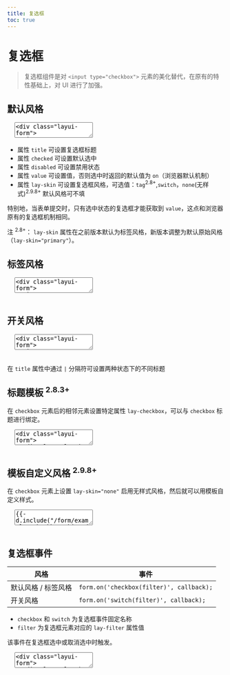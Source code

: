 ```yaml
---
title: 复选框
toc: true
---
```

 
# 复选框

> 复选框组件是对 `<input type="checkbox">` 元素的美化替代，在原有的特性基础上，对 UI 进行了加强。


<h2 id="default" lay-toc="{}">默认风格</h2>

<pre class="layui-code" lay-options="{preview: true, layout: ['preview', 'code'], tools: ['full'], done: function(obj){
  obj.render();
}}">
  <textarea>
<div class="layui-form">
  <input type="checkbox" name="AAA" title="默认">
  <input type="checkbox" name="BBB" lay-text="选中" checked> 
  <input type="checkbox" name="CCC" title="禁用" disabled> 
  <input type="checkbox" name="DDD" title="半选" id="ID-checkbox-ind"> 
</div>

<!-- import layui -->
<script>
layui.use(function(){
  var form = layui.form;
  var $ = layui.$;

  // 初始设置半选
  $('#ID-checkbox-ind').prop('indeterminate', true); // 半选属性只能动态设置
  form.render('checkbox');
});
</script>
  </textarea>
</pre>

- 属性 `title` 可设置复选框标题
- 属性 `checked` 可设置默认选中
- 属性 `disabled` 可设置禁用状态
- 属性 `value` 可设置值，否则选中时返回的默认值为 `on`（浏览器默认机制）
- 属性 `lay-skin` 可设置复选框风格，可选值：`tag`<sup>2.8+</sup>,`switch`，`none`(无样式)<sup>2.9.8+</sup> 默认风格可不填

特别地，当表单提交时，只有选中状态的复选框才能获取到 `value`，这点和浏览器原有的复选框机制相同。 

注 <sup>2.8+</sup>： `lay-skin` 属性在之前版本默认为标签风格，新版本调整为默认原始风格（`lay-skin="primary"`）。

<h2 id="tag" lay-toc="{}">标签风格</h2>

<pre class="layui-code" lay-options="{preview: true, layout: ['preview', 'code'], tools: ['full'], done: function(obj){
  obj.render();
}}">
  <textarea>
<div class="layui-form">
  <input type="checkbox" name="AAA" title="默认" lay-skin="tag">
  <input type="checkbox" name="BBB" title="选中" lay-skin="tag" checked> 
  <input type="checkbox" name="CCC" title="禁用" lay-skin="tag" disabled>
</div>

<!-- import layui -->
  </textarea>
</pre>


<h2 id="switch" lay-toc="{}">开关风格</h2>

<pre class="layui-code" lay-options="{preview: true, layout: ['preview', 'code'], tools: ['full'], done: function(obj){
  obj.render();
}}">
  <textarea>
<div class="layui-form">
  <input type="checkbox" name="AAA" lay-skin="switch">
  <br>
  <input type="checkbox" name="BBB" title="ON|OFF" lay-skin="switch" checked> 
  <br>
  <input type="checkbox" name="CCC" title="开启|关闭" lay-skin="switch">
  <br>
  <input type="checkbox" name="DDD" lay-skin="switch" disabled>
</div>

<!-- import layui -->
  </textarea>
</pre>

在 `title` 属性中通过 `|` 分隔符可设置两种状态下的不同标题


<h2 id="title" lay-toc="{hot: true}">标题模板 <sup>2.8.3+</sup></h2>

在 `checkbox` 元素后的相邻元素设置特定属性 `lay-checkbox`，可以与 `checkbox` 标题进行绑定。

<pre class="layui-code" lay-options="{preview: true, layout: ['preview', 'code'], tools: ['full'], done: function(obj){
  obj.render();
}}">
  <textarea>
<div class="layui-form">
  <div class="layui-form-item">
    <input type="checkbox" name="AAA" value="0">
    <div lay-checkbox>
      自定义<a href="#target-url"><ins>标题模板</ins></a>
    </div>
  </div>
  <div class="layui-form-item">
    <input type="checkbox" name="BBB" value="1" lay-skin="tag">
    <div lay-checkbox>
      <i class="layui-icon layui-icon-heart" style="position: relative; top: 1px; line-height: normal;"></i> 标题模板
    </div>
  </div>
  <div class="layui-form-item">
    <input type="checkbox" name="CCC" value="2" lay-skin="switch">
    <div lay-checkbox>
      <i class="layui-icon layui-icon-moon"></i> | 
      <i class="layui-icon layui-icon-light"></i>
    </div>
  </div>
</div>

<!-- import layui -->
  </textarea>
</pre>


<h2 id="custom-skin" lay-toc="{}">模板自定义风格 <sup>2.9.8+</sup></h2>

在 `checkbox` 元素上设置 `lay-skin="none"` 启用无样式风格，然后就可以用模板自定义样式。

<pre class="layui-code" lay-options="{preview: true, codeStyle: 'height: 508px;', layout: ['preview', 'code'], tools: ['full'], done: function(obj){
  obj.render();
}}">
  <textarea>
{{- d.include("/form/examples/checkbox.skin.md") }} 
  </textarea>
</pre>


<h2 id="on" lay-toc="{hot: true}">复选框事件</h2>

| 风格 | 事件 |
| --- | --- |
| 默认风格 / 标签风格 | `form.on('checkbox(filter)', callback);` |
| 开关风格 | `form.on('switch(filter)', callback);` |

- `checkbox` 和 `switch` 为复选框事件固定名称
- `filter` 为复选框元素对应的 `lay-filter` 属性值

该事件在复选框选中或取消选中时触发。

<pre class="layui-code" lay-options="{preview: true, layout: ['code', 'preview'], tools: ['full'], done: function(obj){
  obj.render();
}}">
  <textarea>
<div class="layui-form">
  <div class="layui-form-item">
    <input type="checkbox" name="agreement" value="1" title="是否同意" lay-filter="demo-checkbox-filter">
  </div>
  <div class="layui-form-item">
    <button class="layui-btn" lay-submit lay-filter="demo-checkbox-submit">确认</button>
  </div>
</div>

<!-- import layui --> 
<script>
layui.use(function(){
  var form = layui.form;
  var layer = layui.layer;

  // checkbox 事件
  form.on('checkbox(demo-checkbox-filter)', function(data){
    var elem = data.elem; // 获得 checkbox 原始 DOM 对象
    var checked = elem.checked; // 获得 checkbox 选中状态
    var value = elem.value; // 获得 checkbox 值
    var othis = data.othis; // 获得 checkbox 元素被替换后的 jQuery 对象
    
    layer.msg('checked 状态: '+ elem.checked);
  });

  // 通过表单提交事件，演示 checkbox 不同状态下的字段结果
  form.on('submit(demo-checkbox-submit)', function(data){
    var field = data.field; // 获取表单字段值
    // 显示填写结果，仅作演示用
    layer.alert(JSON.stringify(field), {
      title: '当前填写的字段值'
    });
    // 此处可执行 Ajax 等操作
    // …
    return false; // 阻止默认 form 跳转
  });
});
</script>
  </textarea>
</pre>